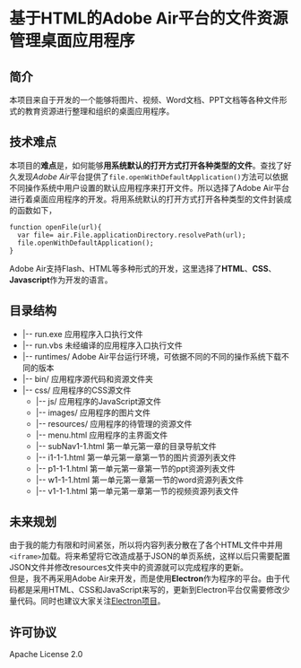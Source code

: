 # 基于HTML的Adobe Air平台的文件资源管理桌面应用程序
## 简介
本项目来自于开发的一个能够将图片、视频、Word文档、PPT文档等各种文件形式的教育资源进行整理和组织的桌面应用程序。
## 技术难点
本项目的**难点**是，如何能够**用系统默认的打开方式打开各种类型的文件**。查找了好久发现*Adobe Air*平台提供了```file.openWithDefaultApplication()```方法可以依据不同操作系统中用户设置的默认应用程序来打开文件。所以选择了Adobe Air平台进行着桌面应用程序的开发。将用系统默认的打开方式打开各种类型的文件封装成的函数如下，
```
function openFile(url){
  var file= air.File.applicationDirectory.resolvePath(url);
  file.openWithDefaultApplication();
}
```
Adobe Air支持Flash、HTML等多种形式的开发，这里选择了**HTML**、**CSS**、**Javascript**作为开发的语言。  
## 目录结构
- |-- run.exe   应用程序入口执行文件  
- |-- run.vbs   未经编译的应用程序入口执行文件  
- |-- runtimes/ Adobe Air平台运行环境，可依据不同的不同的操作系统下载不同的版本  
- |-- bin/             应用程序源代码和资源文件夹  
- |-- css/             应用程序的CSS源文件  
  - |-- js/            应用程序的JavaScript源文件  
  - |-- images/        应用程序的图片文件  
  - |-- resources/     应用程序的待管理的资源文件  
  - |-- menu.html      应用程序的主界面文件  
  - |-- subNav1-1.html 第一单元第一章的目录导航文件  
  - |-- i1-1-1.html    第一单元第一章第一节的图片资源列表文件  
  - |-- p1-1-1.html    第一单元第一章第一节的ppt资源列表文件  
  - |-- w1-1-1.html    第一单元第一章第一节的word资源列表文件  
  - |-- v1-1-1.html    第一单元第一章第一节的视频资源列表文件  

## 未来规划
由于我的能力有限和时间紧张，所以将内容列表分散在了各个HTML文件中并用```<iframe>```加载。将来希望将它改造成基于JSON的单页系统，这样以后只需要配置JSON文件并修改resources文件夹中的资源就可以完成程序的更新。  
但是，我不再采用Adobe Air来开发，而是使用**Electron**作为程序的平台。由于代码都是采用HTML、CSS和JavaScript来写的，更新到Electron平台仅需要修改少量代码。同时也建议大家关注[Electron项目](https://github.com/electron/electron)。
## 许可协议
Apache License 2.0
